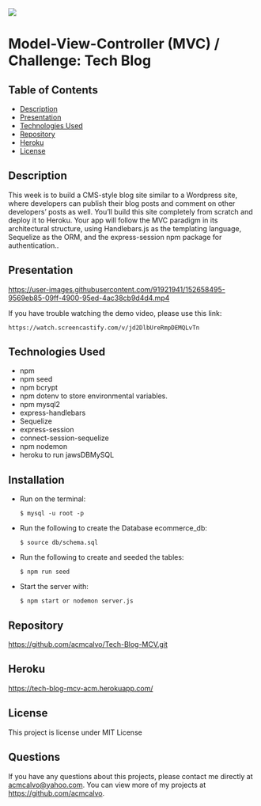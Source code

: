 <img src='https://img.shields.io/github/license/acmcalvo/README-Generator' >

#  Model-View-Controller (MVC) / Challenge: Tech Blog 


  ## Table of Contents
  * [Description](#description)
  * [Presentation](#presentation)
  * [Technologies Used](#technologiesUsed)
  * [Repository](#repository)
  * [Heroku](#heroku)
  * [License](#license)
 

  ## Description
  
This week is to build a CMS-style blog site similar to a Wordpress site, where developers can publish their blog posts and comment on other developers’ posts as well. You’ll build this site completely from scratch and deploy it to Heroku. Your app will follow the MVC paradigm in its architectural structure, using Handlebars.js as the templating language, Sequelize as the ORM, and the express-session npm package for authentication.. 

 
  
  
  ## Presentation
  
https://user-images.githubusercontent.com/91921941/152658495-9569eb85-09ff-4900-95ed-4ac38cb9d4d4.mp4
  
  If you have trouble watching the demo video, please use this link:
  ```
https://watch.screencastify.com/v/jd2DlbUreRmpDEMQLvTn
```

  
  ## Technologies Used
  
  * npm 
  * npm seed
  * npm bcrypt
  * npm dotenv to store environmental variables.
  * npm  mysql2
  * express-handlebars
  * Sequelize
  * express-session
  * connect-session-sequelize
  * npm nodemon
  * heroku to run jawsDBMySQL

   ## Installation
   
   
 * Run on the terminal:<br/>
    ```
    $ mysql -u root -p
    ```

  * Run the following to create the Database ecommerce_db:<br/>
    ```
    $ source db/schema.sql
    ```

  * Run the following to create and seeded the tables: <br/>
    ```
    $ npm run seed
    ```
    
  * Start the server with: <br/>
    ```
    $ npm start or nodemon server.js
    ```
  
  
  ## Repository
  
  https://github.com/acmcalvo/Tech-Blog-MCV.git
  
  ## Heroku
  
 https://tech-blog-mcv-acm.herokuapp.com/
  

  ## License 
  This project is license under MIT License

 
  ## Questions
  If you have any questions about this projects, please contact me directly at acmcalvo@yahoo.com. 
  You can view more of my projects at https://github.com/acmcalvo.
